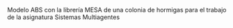 Modelo ABS con la librería MESA de una colonia de hormigas para el trabajo de la asignatura Sistemas Multiagentes
